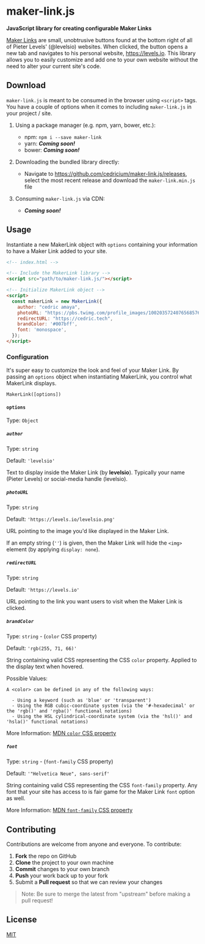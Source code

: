 # maker-link.js
**JavaScript library for creating configurable Maker Links**

[Maker Links](https://twitter.com/levelsio/status/985879093135589376) are small, unobtrusive buttons found at the bottom right of all of Pieter Levels' (@levelsio) websites.
When clicked, the button opens a new tab and navigates to his personal website, https://levels.io.
This library allows you to easily customize and add one to your own website without the need to alter your current site's code.

## Download

`maker-link.js` is meant to be consumed in the browser using `<script>` tags. You have a couple of options when it comes to including `maker-link.js` in your project / site.

1. Using a package manager (e.g. npm, yarn, bower, etc.):

    - npm:  `npm i --save maker-link`
    - yarn: *__Coming soon!__*
    - bower: *__Coming soon!__*

2. Downloading the bundled library directly:

    - Navigate to https://github.com/cedricium/maker-link.js/releases, select the most recent release and download the `maker-link.min.js` file

3. Consuming `maker-link.js` via CDN:

    - *__Coming soon!__*


## Usage

Instantiate a new MakerLink object with `options` containing your information to have a Maker Link added to your site.


```html
<!-- index.html -->

<!-- Include the MakerLink library -->
<script src="path/to/maker-link.js/"></script>

<!-- Initialize MakerLink object -->
<script>
  const makerLink = new MakerLink({
    author: "cedric amaya",
    photoURL: "https://pbs.twimg.com/profile_images/1002035724076568576/8SSEXKp3_400x400.jpg",
    redirectURL: "https://cedric.tech",
    brandColor: '#007bff',
    font: 'monospace',
  });
</script>
```

### Configuration

It's super easy to customize the look and feel of your Maker Link. By passing an `options` object when instantiating MakerLink, you control what MakerLink displays.

`MakerLink([options])`

#### `options`
Type: `Object`

##### `author`
Type: `string`

Default: `'levelsio'`

Text to display inside the Maker Link (by **levelsio**). Typically your name (Pieter Levels) or social-media handle (levelsio).

##### `photoURL`
Type: `string`

Default: `'https://levels.io/levelsio.png'`

URL pointing to the image you'd like displayed in the Maker Link.

If an empty string (`''`) is given, then the Maker Link will hide the `<img>` element (by applying `display: none`).

##### `redirectURL`
Type: `string`

Default: `'https://levels.io'`

URL pointing to the link you want users to visit when the Maker Link is clicked.

##### `brandColor`
Type: `string` - (`color` CSS property)

Default: `'rgb(255, 71, 66)'`

String containing valid CSS representing the CSS `color` property. Applied to the display text when hovered.

Possible Values:

```
A <color> can be defined in any of the following ways:

  - Using a keyword (such as 'blue' or 'transparent')
  - Using the RGB cubic-coordinate system (via the '#-hexadecimal' or the 'rgb()' and 'rgba()' functional notations)
  - Using the HSL cylindrical-coordinate system (via the 'hsl()' and 'hsla()' functional notations)
```

More Information: [MDN `color` CSS property](https://developer.mozilla.org/en-US/docs/Web/CSS/color)

##### `font`
Type: `string` - (`font-family` CSS property)

Default: `'"Helvetica Neue", sans-serif'`

String containing valid CSS representing the CSS `font-family` property. Any font that your site has access to is fair game for the Maker Link
`font` option as well.

More Information: [MDN `font-family` CSS property](https://developer.mozilla.org/en-US/docs/Web/CSS/font-family)


## Contributing

Contributions are welcome from anyone and everyone. To contribute:

1. **Fork** the repo on GitHub
2. **Clone** the project to your own machine
3. **Commit** changes to your own branch
4. **Push** your work back up to your fork
5. Submit a **Pull request** so that we can review your changes

> Note: Be sure to merge the latest from "upstream" before making a pull request!


## License
[MIT](./LICENSE.md)